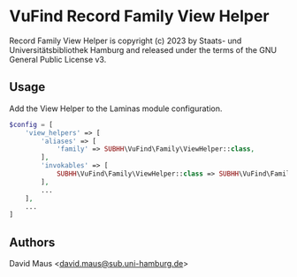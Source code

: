 # VuFind Record Family View Helper

Record Family View Helper is copyright (c) 2023 by Staats- und Universitätsbibliothek Hamburg and released under the terms of the GNU
General Public License v3.

## Usage

Add the View Helper to the Laminas module configuration.

```php
$config = [
    'view_helpers' => [
        'aliases' => [
            'family' => SUBHH\VuFind\Family\ViewHelper::class,
        ],
        'invokables' => [
            SUBHH\VuFind\Family\ViewHelper::class => SUBHH\VuFind\Family\ViewHelper::class
        ],
        ...
    ],
    ...
]
```

## Authors

David Maus &lt;david.maus@sub.uni-hamburg.de&gt;
